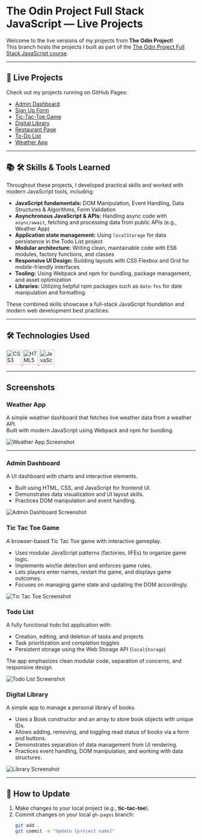 # The Odin Project Full Stack JavaScript — Live Projects

Welcome to the live versions of my projects from **The Odin Project**!  
This branch hosts the projects I built as part of the [The Odin Project Full Stack JavaScript course](https://www.theodinproject.com/).

---

## 🚀 Live Projects

Check out my projects running on GitHub Pages:

- [Admin Dashboard](https://danny-codes.github.io/TheOdinProjectRepo/admin-dashboard/index.html)
- [Sign Up Form](https://danny-codes.github.io/TheOdinProjectRepo/sign-up-form/index.html)
- [Tic-Tac-Toe Game](https://danny-codes.github.io/TheOdinProjectRepo/tic-tac-toe/index.html)
- [Digital Library](https://danny-codes.github.io/TheOdinProjectRepo/library-project/index.html)
- [Restaurant Page](https://danny-codes.github.io/TheOdinProjectRepo/restaurant-page/dist/index.html)
- [To-Do List](https://danny-codes.github.io/TheOdinProjectRepo/todo-list/dist/index.html)
- [Weather App](https://danny-codes.github.io/TheOdinProjectRepo/weather-app/dist/index.html)

---

## 📚 🛠 Skills & Tools Learned 

Throughout these projects, I developed practical skills and worked with modern JavaScript tools, including:

- **JavaScript fundamentals:** DOM Manipulation, Event Handling, Data Structures & Algorithms, Form Validation  
- **Asynchronous JavaScript & APIs:** Handling async code with `async/await`, fetching and processing data from public APIs (e.g., Weather App)  
- **Application state management:** Using `localStorage` for data persistence in the Todo List project  
- **Modular architecture:** Writing clean, maintainable code with ES6 modules, factory functions, and classes  
- **Responsive UI Design:** Building layouts with CSS Flexbox and Grid for mobile-friendly interfaces  
- **Tooling:** Using Webpack and npm for bundling, package management, and asset optimization  
- **Libraries:** Utilizing helpful npm packages such as `date-fns` for date manipulation and formatting  

These combined skills showcase a full-stack JavaScript foundation and modern web development best practices.

---

## 🛠 Technologies Used

<p align="left">
  <a href="https://developer.mozilla.org/en-US/docs/Web/CSS" target="_blank" rel="noreferrer">
    <img src="https://raw.githubusercontent.com/devicons/devicon/master/icons/css3/css3-original-wordmark.svg" alt="CSS3" width="40" height="40"/>
  </a>
  <a href="https://developer.mozilla.org/en-US/docs/Web/HTML" target="_blank" rel="noreferrer">
    <img src="https://raw.githubusercontent.com/devicons/devicon/master/icons/html5/html5-original-wordmark.svg" alt="HTML5" width="40" height="40"/>
  </a>
  <a href="https://developer.mozilla.org/en-US/docs/Web/JavaScript" target="_blank" rel="noreferrer">
    <img src="https://raw.githubusercontent.com/devicons/devicon/master/icons/javascript/javascript-original.svg" alt="JavaScript" width="40" height="40"/>
  </a>
</p>

---

## Screenshots

### Weather App

A simple weather dashboard that fetches live weather data from a weather API.  
Built with modern JavaScript using Webpack and npm for bundling.

![Weather App Screenshot](screenshots/weather-app.png)

---

### Admin Dashboard

A UI dashboard with charts and interactive elements.
- Built using HTML, CSS, and JavaScript for frontend UI.
- Demonstrates data visualization and UI layout skills.
- Practices DOM manipulation and event handling.

![Admin Dashboard Screenshot](screenshots/admin-dashboard.png)

### Tic Tac Toe Game

A browser-based Tic Tac Toe game with interactive gameplay.
- Uses modular JavaScript patterns (factories, IIFEs) to organize game logic.
- Implements win/tie detection and enforces game rules.
- Lets players enter names, restart the game, and displays game outcomes.
- Focuses on managing game state and updating the DOM accordingly.

![Tic Tac Toe Screenshot](screenshots/tic-tac-toe.png)

### Todo List

A fully functional todo list application with:

- Creation, editing, and deletion of tasks and projects  
- Task prioritization and completion toggles  
- Persistent storage using the Web Storage API (`localStorage`)

The app emphasizes clean modular code, separation of concerns, and responsive design.

![Todo List Screenshot](screenshots/todo-list.png)

### Digital Library

A simple app to manage a personal library of books.

- Uses a Book constructor and an array to store book objects with unique IDs.
- Allows adding, removing, and toggling read status of books via a form and buttons.
- Demonstrates separation of data management from UI rendering.
- Practices event handling, DOM manipulation, and working with data structures.

![Library Screenshot](screenshots/library.png)

---

## 🔄 How to Update

1. Make changes to your local project (e.g., **tic-tac-toe**).  
2. Commit changes on your local `gh-pages` branch:
   ```bash
   git add .
   git commit -m "Update [project name]"
